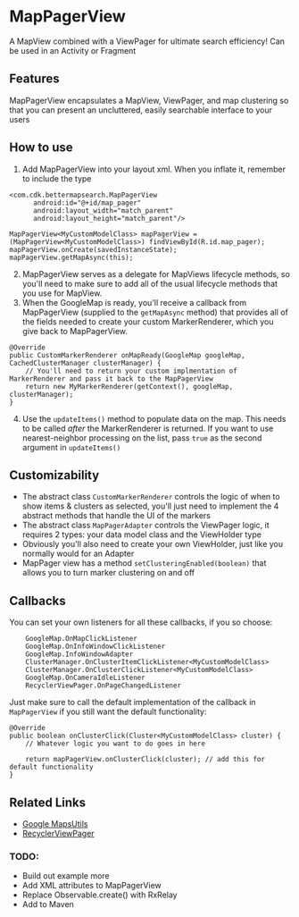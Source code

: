 # MapPagerView

A MapView combined with a ViewPager for ultimate search efficiency! Can be used in an Activity or Fragment

## Features
MapPagerView encapsulates a MapView, ViewPager, and map clustering so that you can present an uncluttered, easily searchable interface to your users

## How to use
1. Add MapPagerView into your layout xml. When you inflate it, remember to include the type

  ```
  <com.cdk.bettermapsearch.MapPagerView
        android:id="@+id/map_pager"
        android:layout_width="match_parent"
        android:layout_height="match_parent"/>
```
  ```
  MapPagerView<MyCustomModelClass> mapPagerView = (MapPagerView<MyCustomModelClass>) findViewById(R.id.map_pager);
  mapPagerView.onCreate(savedInstanceState);
  mapPagerView.getMapAsync(this);
  ```
2. MapPagerView serves as a delegate for MapViews lifecycle methods, so you'll need to make sure to add all of the usual lifecycle methods that you use for MapView.
3. When the GoogleMap is ready, you'll receive a callback from MapPagerView (supplied to the `getMapAsync` method) that provides all of the fields needed to create your custom MarkerRenderer, which you give back to MapPagerView.

```
@Override
public CustomMarkerRenderer onMapReady(GoogleMap googleMap, CachedClusterManager clusterManager) {
    // You'll need to return your custom implmentation of MarkerRenderer and pass it back to the MapPagerView
    return new MyMarkerRenderer(getContext(), googleMap, clusterManager);
}
```

4. Use the `updateItems()` method to populate data on the map. This needs to be called _after_ the MarkerRenderer is returned. If you want to use nearest-neighbor processing on the list, pass `true` as the second argument in `updateItems()`

## Customizability
* The abstract class `CustomMarkerRenderer` controls the logic of when to show items & clusters as selected, you'll just need to implement the 4 abstract methods that handle the UI of the markers
* The abstract class `MapPagerAdapter` controls the ViewPager logic, it requires 2 types: your data model class and the ViewHolder type
* Obviously you'll also need to create your own ViewHolder, just like you normally would for an Adapter
* MapPager view has a method `setClusteringEnabled(boolean)` that allows you to turn marker clustering on and off

## Callbacks
You can set your own listeners for all these callbacks, if you so choose:
```
    GoogleMap.OnMapClickListener
    GoogleMap.OnInfoWindowClickListener
    GoogleMap.InfoWindowAdapter
    ClusterManager.OnClusterItemClickListener<MyCustomModelClass>
    ClusterManager.OnClusterClickListener<MyCustomModelClass>
    GoogleMap.OnCameraIdleListener
    RecyclerViewPager.OnPageChangedListener
```
Just make sure to call the default implementation of the callback in `MapPagerView` if you still want the default functionality:
```
@Override
public boolean onClusterClick(Cluster<MyCustomModelClass> cluster) {
    // Whatever logic you want to do goes in here
    
    return mapPagerView.onClusterClick(cluster); // add this for default functionality
}
```

## Related Links
* [Google MapsUtils](https://developers.google.com/maps/documentation/android-api/utility/)
* [RecyclerViewPager](https://github.com/lsjwzh/RecyclerViewPager)

### TODO: 
- Build out example more
- Add XML attributes to MapPagerView
- Replace Observable.create() with RxRelay
- Add to Maven
